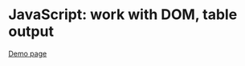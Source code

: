# JavaScript: work with DOM, table output

[Demo page](https://zahoruiko.github.io/HW_FE_221128-JavaScript/)
